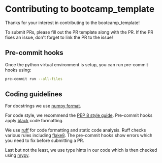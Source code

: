# Contributing to bootcamp_template

Thanks for your interest in contributing to the bootcamp_template!

To submit PRs, please fill out the PR template along with the PR. If the PR fixes an issue, don't forget to link the PR to the issue!

## Pre-commit hooks

Once the python virtual environment is setup, you can run pre-commit hooks using:

```bash
pre-commit run --all-files
```

## Coding guidelines

For docstrings we use [numpy format](https://numpydoc.readthedocs.io/en/latest/format.html).

For code style, we recommend the [PEP 8 style guide](https://peps.python.org/pep-0008/).
Pre-commit hooks apply [black](https://black.readthedocs.io/en/stable/the_black_code_style/current_style.html) code formatting.

We use [ruff](https://docs.astral.sh/ruff/) for code formatting and static code
analysis. Ruff checks various rules including [flake8](https://docs.astral.sh/ruff/faq/#how-does-ruff-compare-to-flake8). The pre-commit hooks show errors which you need to fix before submitting a PR.

Last but not the least, we use type hints in our code which is then checked using
[mypy](https://mypy.readthedocs.io/en/stable/).